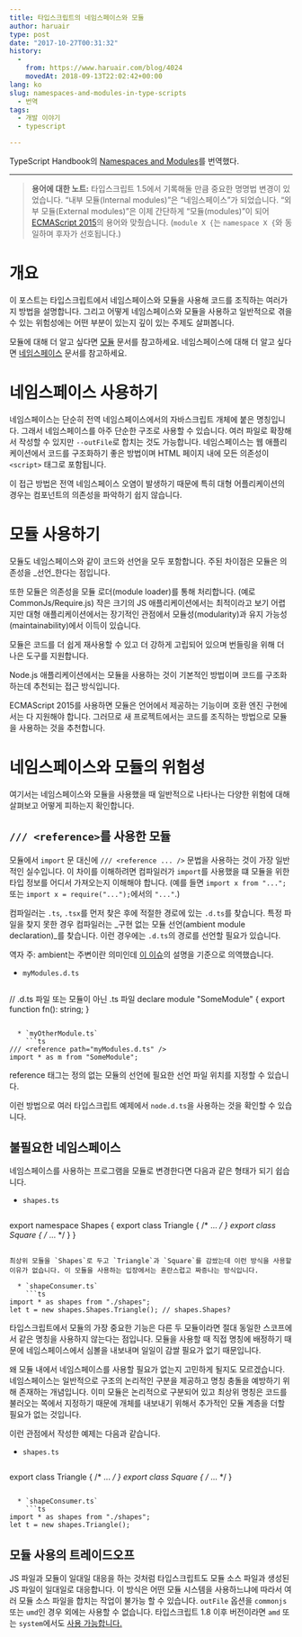 ```yaml
---
title: 타입스크립트의 네임스페이스와 모듈
author: haruair
type: post
date: "2017-10-27T00:31:32"
history:
  - 
    from: https://www.haruair.com/blog/4024
    movedAt: 2018-09-13T22:02:42+00:00
lang: ko
slug: namespaces-and-modules-in-type-scripts
  - 번역
tags:
  - 개발 이야기
  - typescript

---
```

TypeScript Handbook의 [Namespaces and Modules][1]를 번역했다.

* * *

> **용어에 대한 노트:** 타입스크립트 1.5에서 기록해둘 만큼 중요한 명명법 변경이 있었습니다. &#8220;내부 모듈(Internal modules)&#8221;은 &#8220;네임스페이스&#8221;가 되었습니다. &#8220;외부 모듈(External modules)&#8221;은 이제 간단하게 &#8220;모듈(modules)&#8221;이 되어 [ECMAScript 2015][2]의 용어와 맞췄습니다. (`module X {`는 `namespace X {`와 동일하며 후자가 선호됩니다.) 

# 개요

이 포스트는 타입스크립트에서 네임스페이스와 모듈을 사용해 코드를 조직하는 여러가지 방법을 설명합니다. 그리고 어떻게 네임스페이스와 모듈을 사용하고 일반적으로 겪을 수 있는 위험성에는 어떤 부분이 있는지 깊이 있는 주제도 살펴봅니다.

모듈에 대해 더 알고 싶다면 [모듈][3] 문서를 참고하세요. 네임스페이스에 대해 더 알고 싶다면 [네임스페이스][4] 문서를 참고하세요.

# 네임스페이스 사용하기

네임스페이스는 단순히 전역 네임스페이스에서의 자바스크립트 개체에 붙은 명칭입니다. 그래서 네임스페이스를 아주 단순한 구조로 사용할 수 있습니다. 여러 파일로 확장해서 작성할 수 있지만 `--outFile`로 합치는 것도 가능합니다. 네임스페이스는 웹 애플리케이션에서 코드를 구조화하기 좋은 방법이며 HTML 페이지 내에 모든 의존성이 `<script>` 태그로 포함됩니다.

이 접근 방법은 전역 네임스페이스 오염이 발생하기 때문에 특히 대형 어플리케이션의 경우는 컴포넌트의 의존성을 파악하기 쉽지 않습니다.

# 모듈 사용하기

모듈도 네임스페이스와 같이 코드와 선언을 모두 포함합니다. 주된 차이점은 모듈은 의존성을 _선언_한다는 점입니다.

또한 모듈은 의존성을 모듈 로더(module loader)를 통해 처리합니다. (예로 CommonJs/Require.js) 작은 크기의 JS 애플리케이션에서는 최적이라고 보기 어렵지만 대형 애플리케이션에서는 장기적인 관점에서 모듈성(modularity)과 유지 가능성(maintainability)에서 이득이 있습니다.
  
모듈은 코드를 더 쉽게 재사용할 수 있고 더 강하게 고립되어 있으며 번들링을 위해 더 나은 도구를 지원합니다.

Node.js 애플리케이션에서는 모듈을 사용하는 것이 기본적인 방법이며 코드를 구조화하는데 추천되는 접근 방식입니다.

ECMAScript 2015를 사용하면 모듈은 언어에서 제공하는 기능이며 호환 엔진 구현에서는 다 지원해야 합니다. 그러므로 새 프로젝트에서는 코드를 조직하는 방법으로 모듈을 사용하는 것을 추천합니다.

# 네임스페이스와 모듈의 위험성

여기서는 네임스페이스와 모듈을 사용했을 때 일반적으로 나타나는 다양한 위험에 대해 살펴보고 어떻게 피하는지 확인합니다.

## `/// <reference>`를 사용한 모듈

모듈에서 `import` 문 대신에 `/// <reference ... />` 문법을 사용하는 것이 가장 일반적인 실수입니다. 이 차이를 이해하려면 컴파일러가 `import`를 사용했을 떄 모듈을 위한 타입 정보를 어디서 가져오는지 이해해야 합니다. (예를 들면 `import x from "...";` 또는 `import x = require("...");`에서의 `"..."`.)

컴파일러는 `.ts`, `.tsx`를 먼저 찾은 후에 적절한 경로에 있는 `.d.ts`를 찾습니다. 특정 파일을 찾지 못한 경우 컴파일러는 _구현 없는 모듈 선언(ambient module declaration)_를 찾습니다. 이런 경우에는 `.d.ts`의 경로를 선언할 필요가 있습니다.

역자 주: ambient는 주변이란 의미인데 [이 이슈][5]의 설명을 기준으로 의역했습니다.

  * `myModules.d.ts` 
    ```ts
// .d.ts 파일 또는 모듈이 아닌 .ts 파일
declare module "SomeModule" {
  export function fn(): string;
}
```

  * `myOtherModule.ts` 
    ```ts
/// <reference path="myModules.d.ts" />
import * as m from "SomeModule";
```

reference 태그는 정의 없는 모듈의 선언에 필요한 선언 파일 위치를 지정할 수 있습니다.
  
이런 방법으로 여러 타입스크립트 예제에서 `node.d.ts`을 사용하는 것을 확인할 수 있습니다.

## 불필요한 네임스페이스

네임스페이스를 사용하는 프로그램을 모듈로 변경한다면 다음과 같은 형태가 되기 쉽습니다.

  * `shapes.ts` 
    ```ts
export namespace Shapes {
  export class Triangle { /* ... */ }
  export class Square { /* ... */ }
}
```

최상위 모듈을 `Shapes`로 두고 `Triangle`과 `Square`를 감쌌는데 이런 방식을 사용할 이유가 없습니다. 이 모듈을 사용하는 입장에서는 혼란스럽고 짜증나는 방식입니다.

  * `shapeConsumer.ts` 
    ```ts
import * as shapes from "./shapes";
let t = new shapes.Shapes.Triangle(); // shapes.Shapes?
```

타입스크립트에서 모듈의 가장 중요한 기능은 다른 두 모듈이라면 절대 동일한 스코프에서 같은 명칭을 사용하지 않는다는 점입니다. 모듈을 사용할 때 직접 명칭에 배정하기 때문에 네임스페이스에서 심볼을 내보내며 일일이 감쌀 필요가 없기 때문입니다.

왜 모듈 내에서 네임스페이스를 사용할 필요가 없는지 고민하게 될지도 모르겠습니다. 네임스페이스는 일반적으로 구조의 논리적인 구분을 제공하고 명칭 충돌을 예방하기 위해 존재하는 개념입니다. 이미 모듈은 논리적으로 구분되어 있고 최상위 명칭은 코드를 불러오는 쪽에서 지정하기 때문에 개체를 내보내기 위해서 추가적인 모듈 계층을 더할 필요가 없는 것입니다.

이런 관점에서 작성한 예제는 다음과 같습니다.

  * `shapes.ts` 
    ```ts
export class Triangle { /* ... */ }
export class Square { /* ... */ }
```

  * `shapeConsumer.ts` 
    ```ts
import * as shapes from "./shapes";
let t = new shapes.Triangle();
```

## 모듈 사용의 트레이드오프

JS 파일과 모듈이 일대일 대응을 하는 것처럼 타입스크립트도 모듈 소스 파일과 생성된 JS 파일이 일대일로 대응합니다. 이 방식은 어떤 모듈 시스템을 사용하느냐에 따라서 여러 모듈 소스 파일을 합치는 작업이 불가능 할 수 있습니다. `outFile` 옵션을 `commonjs` 또는 `umd`인 경우 외에는 사용할 수 없습니다. 타입스크립트 1.8 이후 버전이라면 `amd` 또는 `system`에서도 [사용 가능합니다.][6]

 [1]: https://www.typescriptlang.org/docs/handbook/namespaces-and-modules.html
 [2]: http://www.ecma-international.org/ecma-262/6.0/
 [3]: https://www.typescriptlang.org/docs/handbook/modules.html
 [4]: https://www.typescriptlang.org/docs/handbook/namespaces.html
 [5]: https://github.com/Microsoft/TypeScript-Handbook/issues/180
 [6]: https://www.typescriptlang.org/docs/handbook/release-notes/typescript-1-8.html#concatenate-amd-and-system-modules-with---outfile